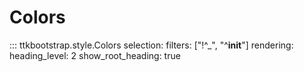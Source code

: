 # Colors

::: ttkbootstrap.style.Colors
    selection:
        filters: ["!^_", "^__init__"]
    rendering:
        heading_level: 2
        show_root_heading: true
